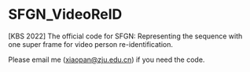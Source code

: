 # SFGN_VideoReID
[KBS 2022] The official code for SFGN: Representing the sequence with one super frame for video person re-identification.

Please email me (xiaopan@zju.edu.cn) if you need the code. 
